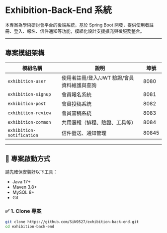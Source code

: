 # Exhibition-Back-End 系統

本專案為學術研討會平台的後端系統，基於 Spring Boot 開發，提供使用者註冊、登入、報名、信件通知等功能，模組化設計支援擴充與微服務整合。

---

## 專案模組架構

| 模組名稱            | 說明                            | 埠號 |
|---------------------|---------------------------------|------|
| `exhibition-user`     | 使用者註冊/登入/JWT 驗證/會員資料維護與查詢   | 8080 |
| `exhibition-signup`   | 會員報名系統                                | 8081 |
| `exhibition-post`   | 會員投稿系統                                  | 8082 |
| `exhibition-review`   | 會員審稿系統                                | 8083 |
| `exhibition-common`   | 共用邏輯（排程、驗證、工具等）               | 8084 |
| `exhibition-notification` | 信件發送、通知管理                      | 80845|

---

## 🚀 專案啟動方式

請先確保安裝好以下工具：

- Java 17+
- Maven 3.8+
- MySQL 8+
- Git

### ✅ 1. Clone 專案

```bash
git clone https://github.com/SiN9527/exhibition-back-end.git
cd exhibition-back-end
